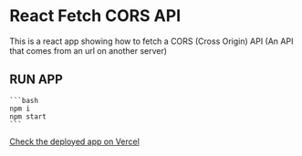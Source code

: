 # React Fetch CORS API

This is a react app showing how to fetch a CORS (Cross Origin) API (An API that comes from an url on another server)

## RUN APP

    ```bash
    npm i
    npm start
    ```

[Check the deployed app on Vercel](https://react-fetch-cors-api.vercel.app/)
